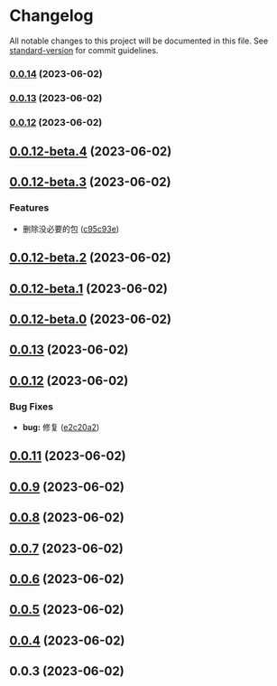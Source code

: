 # Changelog

All notable changes to this project will be documented in this file. See [standard-version](https://github.com/conventional-changelog/standard-version) for commit guidelines.

### [0.0.14](https://github.com/HikeBao/mock/compare/v0.0.12-beta.6...v0.0.14) (2023-06-02)

### [0.0.13](https://github.com/HikeBao/mock/compare/v0.0.12-beta.6...v0.0.13) (2023-06-02)

### [0.0.12](https://github.com/HikeBao/mock/compare/v0.0.12-beta.6...v0.0.12) (2023-06-02)

## [0.0.12-beta.4](https://github.com/HikeBao/mock/compare/v0.0.12-beta.3...v0.0.12-beta.4) (2023-06-02)



## [0.0.12-beta.3](https://github.com/HikeBao/mock/compare/v0.0.12-beta.2...v0.0.12-beta.3) (2023-06-02)


### Features

* 删除没必要的包 ([c95c93e](https://github.com/HikeBao/mock/commit/c95c93e361c879b3043398bcc0d2a8d7b71ee89f))



## [0.0.12-beta.2](https://github.com/HikeBao/mock/compare/v0.0.12-beta.1...v0.0.12-beta.2) (2023-06-02)



## [0.0.12-beta.1](https://github.com/HikeBao/mock/compare/v0.0.12-beta.0...v0.0.12-beta.1) (2023-06-02)



## [0.0.12-beta.0](https://github.com/HikeBao/mock/compare/v0.0.13...v0.0.12-beta.0) (2023-06-02)



## [0.0.13](https://github.com/HikeBao/mock/compare/v0.0.12...v0.0.13) (2023-06-02)



## [0.0.12](https://github.com/HikeBao/mock/compare/v0.0.11...v0.0.12) (2023-06-02)


### Bug Fixes

* **bug:** 修复 ([e2c20a2](https://github.com/HikeBao/mock/commit/e2c20a24253c28a8d43ebfcfde54c0e1e3063346))



## [0.0.11](https://github.com/HikeBao/mock/compare/v0.0.9...v0.0.11) (2023-06-02)



## [0.0.9](https://github.com/HikeBao/mock/compare/v0.0.8...v0.0.9) (2023-06-02)



## [0.0.8](https://github.com/HikeBao/mock/compare/v0.0.7...v0.0.8) (2023-06-02)



## [0.0.7](https://github.com/HikeBao/mock/compare/v0.0.6...v0.0.7) (2023-06-02)



## [0.0.6](https://github.com/HikeBao/mock/compare/v0.0.5...v0.0.6) (2023-06-02)



## [0.0.5](https://github.com/HikeBao/mock/compare/v0.0.4...v0.0.5) (2023-06-02)



## [0.0.4](https://github.com/HikeBao/mock/compare/v0.0.3...v0.0.4) (2023-06-02)



## 0.0.3 (2023-06-02)

